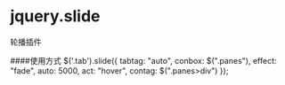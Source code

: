 # jquery.slide
轮播插件

####使用方式
    $('.tab').slide({
      tabtag: "auto",
      conbox: $(".panes"),
      effect: "fade",
      auto: 5000,
      act: "hover",
      contag: $(".panes>div")
    });
